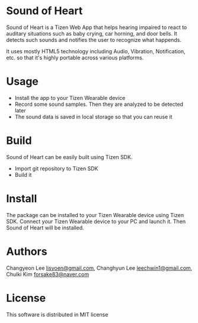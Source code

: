 # Sound of Heart
Sound of Heart is a Tizen Web App that helps hearing impaired to react to auditary situations such as baby crying, car horning, and door bells. It detects such sounds and notifies the user to recognize what happends.

It uses mostly HTML5 technology including Audio, Vibration, Notification, etc. so that it's highly portable across various platforms. 

# Usage
- Install the app to your Tizen Wearable device
- Record some sound samples. Then they are analyzed to be detected later
- The sound data is saved in local storage so that you can reuse it

# Build
Sound of Heart can be easily built using Tizen SDK.
- Import git repository to Tizen SDK
- Build it

# Install
The package can be installed to your Tizen Wearable device using Tizen SDK.
Connect your Tizen Wearable device to your PC and launch it. Then Sound of Heart will be installed.

# Authors
Changyeon Lee <lisyoen@gmail.com>, Changhyun Lee <leechwin1@gmail.com>, Chulki Kim <forsake83@naver.com>

# License
This software is distributed in MIT license
